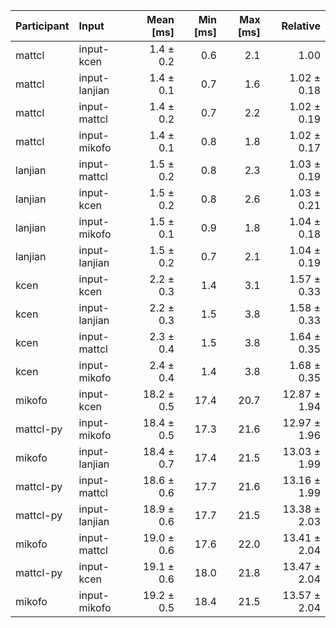 | Participant | Input | Mean [ms] | Min [ms] | Max [ms] | Relative |
|:---|:---|---:|---:|---:|---:|
| mattcl | input-kcen | 1.4 ± 0.2 | 0.6 | 2.1 | 1.00 |
| mattcl | input-lanjian | 1.4 ± 0.1 | 0.7 | 1.6 | 1.02 ± 0.18 |
| mattcl | input-mattcl | 1.4 ± 0.2 | 0.7 | 2.2 | 1.02 ± 0.19 |
| mattcl | input-mikofo | 1.4 ± 0.1 | 0.8 | 1.8 | 1.02 ± 0.17 |
| lanjian | input-mattcl | 1.5 ± 0.2 | 0.8 | 2.3 | 1.03 ± 0.19 |
| lanjian | input-kcen | 1.5 ± 0.2 | 0.8 | 2.6 | 1.03 ± 0.21 |
| lanjian | input-mikofo | 1.5 ± 0.1 | 0.9 | 1.8 | 1.04 ± 0.18 |
| lanjian | input-lanjian | 1.5 ± 0.2 | 0.7 | 2.1 | 1.04 ± 0.19 |
| kcen | input-kcen | 2.2 ± 0.3 | 1.4 | 3.1 | 1.57 ± 0.33 |
| kcen | input-lanjian | 2.2 ± 0.3 | 1.5 | 3.8 | 1.58 ± 0.33 |
| kcen | input-mattcl | 2.3 ± 0.4 | 1.5 | 3.8 | 1.64 ± 0.35 |
| kcen | input-mikofo | 2.4 ± 0.4 | 1.4 | 3.8 | 1.68 ± 0.35 |
| mikofo | input-kcen | 18.2 ± 0.5 | 17.4 | 20.7 | 12.87 ± 1.94 |
| mattcl-py | input-mikofo | 18.4 ± 0.5 | 17.3 | 21.6 | 12.97 ± 1.96 |
| mikofo | input-lanjian | 18.4 ± 0.7 | 17.4 | 21.5 | 13.03 ± 1.99 |
| mattcl-py | input-mattcl | 18.6 ± 0.6 | 17.7 | 21.6 | 13.16 ± 1.99 |
| mattcl-py | input-lanjian | 18.9 ± 0.6 | 17.7 | 21.5 | 13.38 ± 2.03 |
| mikofo | input-mattcl | 19.0 ± 0.6 | 17.6 | 22.0 | 13.41 ± 2.04 |
| mattcl-py | input-kcen | 19.1 ± 0.6 | 18.0 | 21.8 | 13.47 ± 2.04 |
| mikofo | input-mikofo | 19.2 ± 0.5 | 18.4 | 21.5 | 13.57 ± 2.04 |
